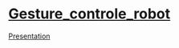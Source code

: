 # [Gesture_controle_robot](https://docs.google.com/document/d/1Y3_o9-OHFA1TtbafuHDtEz-drBp5un7FaggCU-9pLuw/edit)
  [Presentation](https://docs.google.com/presentation/d/1enwyCBrnziEQhG71OeViNuP6OWcIG7AhS4pcQQWysCI/edit#slide=id.p13)
